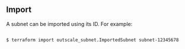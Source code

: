 ## Import

A subnet can be imported using its ID. For example:

```

$ terraform import outscale_subnet.ImportedSubnet subnet-12345678

```